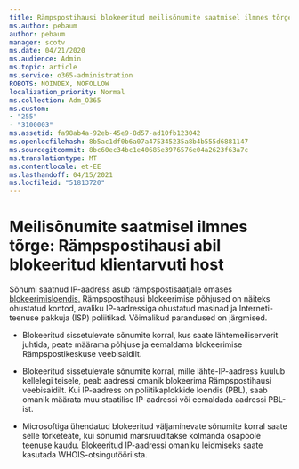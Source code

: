 ```yaml
---
title: Rämpspostihausi blokeeritud meilisõnumite saatmisel ilmnes tõrge
ms.author: pebaum
author: pebaum
manager: scotv
ms.date: 04/21/2020
ms.audience: Admin
ms.topic: article
ms.service: o365-administration
ROBOTS: NOINDEX, NOFOLLOW
localization_priority: Normal
ms.collection: Adm_O365
ms.custom:
- "255"
- "3100003"
ms.assetid: fa98ab4a-92eb-45e9-8d57-ad10fb123042
ms.openlocfilehash: 8b5ac1df0b6a07a475345235a8b4b555d6881147
ms.sourcegitcommit: 8bc60ec34bc1e40685e3976576e04a2623f63a7c
ms.translationtype: MT
ms.contentlocale: et-EE
ms.lasthandoff: 04/15/2021
ms.locfileid: "51813720"
---
```

# <a name="error-sending-email-client-host-blocked-using-spamhaus"></a>Meilisõnumite saatmisel ilmnes tõrge: Rämpspostihausi abil blokeeritud klientarvuti host

Sõnumi saatnud IP-aadress asub rämpspostisaatjale omases [blokeerimisloendis.](https://go.microsoft.com/fwlink/p/?linkid=123245) Rämpspostihausi blokeerimise põhjused on näiteks ohustatud kontod, avaliku IP-aadressiga ohustatud masinad ja Interneti-teenuse pakkuja (ISP) poliitikad. Võimalikud parandused on järgmised.
  
- Blokeeritud sissetulevate sõnumite korral, kus saate lähtemeiliserverit juhtida, peate määrama põhjuse ja eemaldama blokeerimise Rämpspostikeskuse veebisaidilt.

- Blokeeritud sissetulevate sõnumite korral, mille lähte-IP-aadress kuulub kellelegi teisele, peab aadressi omanik blokeerima Rämpspostihausi veebisaidilt. Kui IP-aadress on poliitikaplokkide loendis (PBL), saab omanik määrata muu staatilise IP-aadressi või eemaldada aadressi PBL-ist.

- Microsoftiga ühendatud blokeeritud väljaminevate sõnumite korral saate selle tõrketeate, kui sõnumid marsruuditakse kolmanda osapoole teenuse kaudu. Blokeeritud IP-aadressi omaniku leidmiseks saate kasutada WHOIS-otsingutööriista.
